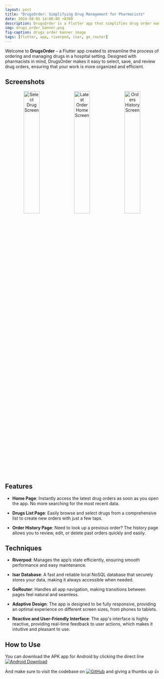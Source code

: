 ```yaml
---
layout: post
title: "DrugsOrder: Simplifying Drug Management for Pharmacists"
date: 2024-08-01 14:00:00 +0300
description: DrugsOrder is a Flutter app that simplifies drug order management for hospital pharmacists. It offers quick access to the latest orders, an easy-to-use drug list, and a detailed order history. Built with Riverpod and Isar, it ensures efficient performance and reliable data storage.
img: drugs_order_banner.png
fig-caption: drugs order banner image
tags: [flutter, app, riverpod, isar, go_router]
---
```


Welcome to **DrugsOrder** – a Flutter app created to streamline the process of ordering and managing drugs in a hospital setting. Designed with pharmacists in mind, DrugsOrder makes it easy to select, save, and review drug orders, ensuring that your work is more organized and efficient.

## Screenshots

<div style="text-align: center;">
    <p>
        <img src="{{site.baseurl}}/assets/img/drugs-order/1.png" alt="Select Drug Screen" width="32%" class="modal-trigger">
        <img src="{{site.baseurl}}/assets/img/drugs-order/24.png" alt="Latest Order Home Screen" width="32%" class="modal-trigger">
        <img src="{{site.baseurl}}/assets/img/drugs-order/3.png" alt="Orders History Screen" width="32%" class="modal-trigger">
    </p>
</div>

## Features

- **Home Page**: Instantly access the latest drug orders as soon as you open the app. No more searching for the most recent data.

- **Drugs List Page**: Easily browse and select drugs from a comprehensive list to create new orders with just a few taps.

- **Order History Page**: Need to look up a previous order? The history page allows you to review, edit, or delete past orders quickly and easily.

## Techniques

- **Riverpod**: Manages the app’s state efficiently, ensuring smooth performance and easy maintenance.

- **Isar Database**: A fast and reliable local NoSQL database that securely stores your data, making it always accessible when needed.

- **GoRouter**: Handles all app navigation, making transitions between pages feel natural and seamless.

- **Adaptive Design**: The app is designed to be fully responsive, providing an optimal experience on different screen sizes, from phones to tablets.

- **Reactive and User-Friendly Interface**: The app's interface is highly reactive, providing real-time feedback to user actions, which makes it intuitive and pleasant to use.

## How to Use

You can download the APK app for Android by clicking the direct line [![Android Download](https://img.shields.io/badge/Download-Android-green)](https://github.com/aliwaseem27/drugs_order/releases/download/apk/drugs_order_app.apk)

And make sure to visit the codebase on [![GitHub](https://img.shields.io/badge/GitHub%20Repo-grey)](https://github.com/aliwaseem27/drugs_order) and giving a thumbs up 👍
